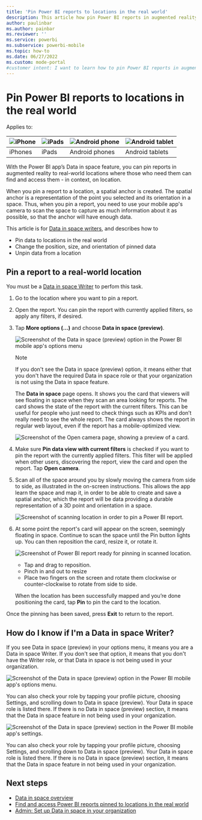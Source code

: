 ```yaml
---
title: 'Pin Power BI reports to locations in the real world'
description: This article how pin Power BI reports in augmented reality at real world locations.
author: paulinbar
ms.author: painbar
ms.reviewer: ''
ms.service: powerbi
ms.subservice: powerbi-mobile
ms.topic: how-to
ms.date: 06/27/2022
ms.custom: mode-portal
#customer intent: I want to learn how to pin Power BI reports in augmented reality at real world locations.
---
```

# Pin Power BI reports to locations in the real world

Applies to:

| ![iPhone](./media/mobile-apps-metrics/ios-logo-40-px.png) | ![iPads](./media/mobile-apps-metrics/ios-logo-40-px.png) | ![Android phone](././media/mobile-apps-metrics/android-logo-40-px.png) | ![Android tablet](././media/mobile-apps-metrics/android-logo-40-px.png) |
|:--- |:--- |:--- |:--- |
|iPhones |iPads |Android phones |Android tablets |

With the Power BI app’s Data in space feature, you can pin reports in augmented reality to real-world locations where those who need them can find and access them - in context, on location.

When you pin a report to a location, a spatial anchor is created. The spatial anchor is a representation of the point you selected and its orientation in a space. Thus, when you pin a report, you need to use your mobile app's camera to scan the space to capture as much information about it as possible, so that the anchor will have enough data.

This article is for [Data in space writers](#how-do-i-know-if-im-a-data-in-space-writer), and describes how to

* Pin data to locations in the real world
* Change the position, size, and orientation of pinned data
* Unpin data from a location

## Pin a report to a real-world location

You must be a [Data in space Writer](#how-do-i-know-if-im-a-data-in-space-writer) to perfom this task.

1. Go to the location where you want to pin a report.
1. Open the report. You can pin the report with currently applied filters, so apply any filters, if desired.
1. Tap **More options (…)** and choose **Data in space (preview)**.

    ![Screenshot of the Data in space (preview) option in the Power BI mobile app's options menu](./media/mobile-apps-data-in-space-pin-reports/data-in-space-option.png)
    
    >[!NOTE]
    > If you don't see the Data in space (preview) option, it means either that you don't have the required Data in space role or that your organization is not using the Data in space feature.
    
    The **Data in space** page opens. It shows you the card that viewers will see floating in space when they scan an area looking for reports. The card shows the state of the report with the current filters. This can be useful for people who just need to check things such as KPIs and don’t really need to see the whole report. The card always shows the report in regular web layout, even if the report has a mobile-optimized view.

    ![Screenshot of the Open camera page, showing a preview of a card.](./media/mobile-apps-data-in-space-pin-reports/data-in-space-card-preview.png)

1. Make sure **Pin data view with current filters** is checked if you want to pin the report with the currently applied filters. This filter will be applied when other users, discovering the report, view the card and open the report. Tap **Open camera**.

1. Scan all of the space around you by slowly moving the camera from side to side, as illustrated in the on-screen instructions. This allows the app learn the space and map it, in order to be able to create and save a spatial anchor, which the report will be  data providing a durable representation of a 3D point and orientation in a space.

    ![Screenshot of scanning location in order to pin a Power BI report.](./media/mobile-apps-data-in-space-pin-reports/scan-location-for-pinning-report.png)

1. At some point the report's card will appear on the screen, seemingly floating in space. Continue to scan the space until the Pin button lights up. You can then reposition the card, resize it, or rotate it.

    ![Screenshot of Power BI report ready for pinning in scanned location.](./media/mobile-apps-data-in-space-pin-reports/pin-report-to-location.png)

    * Tap and drag to reposition.
    * Pinch in and out to resize
    * Place two fingers on the screen and rotate them clockwise or counter-clockwise to rotate from side to side.  

    When the location has been successfully mapped and you’re done positioning the card, tap **Pin** to pin the card to the location. 

Once the pinning has been saved, press **Exit** to return to the report. 

## How do I know if I'm a Data in space Writer?

If you see Data in space (preview) in your options menu, it means you are a Data in space Writer. If you don't see that option, it means that you don't have the Writer role, or that Data in space is not being used in your organization.

![Screenshot of the Data in space (preview) option in the Power BI mobile app's options menu.](./media/mobile-apps-data-in-space-pin-reports/data-in-space-option.png)

You can also check your role by tapping your profile picture, choosing Settings, and scrolling down to Data in space (preview). Your Data in space role is listed there. If there is no Data in space (preview) section, it means that the Data in space feature in not being used in your organization.

![Screenshot of the Data in space (preview) section in the Power BI mobile app's settings.](./media/mobile-apps-data-in-space-pin-reports/data-in-space-settings.png)

You can also check your role by tapping your profile picture, choosing Settings, and scrolling down to Data in space (preview). Your Data in space role is listed there. If there is no Data in space (preview) section, it means that the Data in space feature in not being used in your organization.

## Next steps

* [Data in space overview](mobile-apps-data-in-space-overview.md)
* [Find and access Power BI reports pinned to locations in the real world](mobile-apps-data-in-space-find-pinned-reports.md)
* [Admin: Set up Data in space in your organization](mobile-apps-data-in-space-set-up.md)
